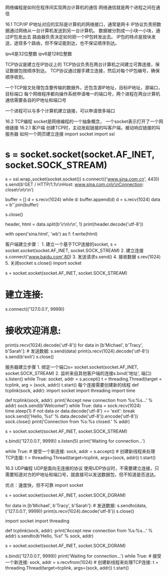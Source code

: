 网络编程是如何在程序间实现两台计算机的通信
网络通信就是两个进程之间在通信

16.1 TCP/IP
IP地址对应的实际是计算机的网络接口，通常是网卡
IP协议负责把数据通过网络从一台计算机发送到另一台计算机。
数据被分割成一小块一小块，通过IP包发出去
路由器负责决定如何把一个IP包转发出去。
IP包的特点是按块发送，途径多个路由，但不保证能到达，也不保证顺序到达。

ipv4是32位整数
ipv6是128位整数

TCP协议是建立在IP协议上的
TCP协议负责在两台计算机之间建立可靠连接，保证数据包按顺序到达。
TCP协议通过握手建立连接，然后对每个IP包编号，确保顺序收到。

一个TCP报文处理包含要传输的数据外，还包含源IP地址，目标IP地址，源端口，目标端口
每个网络程序都向操作系统申请唯一的端口号，两个进程在两台计算机通信需要各自的IP地址和端口号

一个进程可以与多个计算机建立链接，可以申请很多端口

16.2 TCP编程
socket是网络编程的一个抽象概念，
一个socket表示打开了一个网络链接
16.2.1 客户端
创建TCP时，主动发起链接的叫客户端，被动响应链接的叫服务器
如何一个网页建立连接
import socket
import ssl

# s = socket.socket(socket.AF_INET, socket.SOCK_STREAM)
s = ssl.wrap_socket(socket.socket())
s.connect(('www.sina.com.cn', 443))
s.send(b'GET / HTTP/1.1\r\nHost: www.sina.com.cn\r\nConnection: close\r\n\r\n')

buffer = []
d = s.recv(1024)
while d:
    buffer.append(d)
    d = s.recv(1024)
data = b''.join(buffer)

s.close()

header, html = data.split(b'\r\n\r\n', 1)
print(header.decode('utf-8'))

with open('sina.html', 'wb') as f:
    f.write(html)

客户端建立步骤：
	1. 建立一个基于TCP连接的socket, s = socket.socket(socket.AF_INET, socket.SOCK_STREAM)
	2. 建立连接 s.connect('www.baidu.com',80)
	3. 发送请求s.send()
	4. 接收数据 s.rev(1024)
	5. 关闭socket s.close()
import socket

s = socket.socket(socket.AF_INET, socket.SOCK_STREAM)
# 建立连接:
s.connect(('127.0.0.1', 9999))
# 接收欢迎消息:
print(s.recv(1024).decode('utf-8'))
for data in [b'Michael', b'Tracy', b'Sarah']:
    # 发送数据:
    s.send(data)
    print(s.recv(1024).decode('utf-8'))
s.send(b'exit')
s.close()

服务器建立步骤
	1. 绑定一个端口s= socket.socket(socket.AF_INET, socket.SOCK_STREAM)
	2. 监听来自其他客户端的连接s.bind('地址', 端口)  s.listen()
	while True:
		socket, addr = s.accept()
		t = threading.Thread(target = tcplink, arg = (sock, addr))
		t.start()
	每个连接需要创建新的线程
	def tcplink(sock, addr):
import socket
import threading
import time

def tcplink(sock, addr):
    print('Accept new connection from %s:%s...' % addr)
    sock.send(b'Welcome!')
    while True:
        data = sock.recv(1024)
        time.sleep(1)
        if not data or data.decode('utf-8') == 'exit':
            break
                sock.send(('Hello, %s!' % data.decode('utf-8')).encode('utf-8'))
            sock.close()
            print('Connection from %s:%s closed.' % addr)
    
s = socket.socket(socket.AF_INET, socket.SOCK_STREAM)

s.bind(('127.0.0.1', 9999))
s.listen(5)
print('Waiting for connection...')

while True:
    # 接受一个新连接:
    sock, addr = s.accept()
    # 创建新线程来处理TCP连接:
    t = threading.Thread(target=tcplink, args=(sock, addr))
    t.start()
    
16.3 UDP编程
UDP是面向无连接的协议
使用UDP协议时，不需要建立连接，只需要知道对方的IP地址和端口号，就直接可以发送数据包，但不知道是否送达。

优点：速度快，但不可靠
import socket

s = socket.socket(socket.AF_INET, socket.SOCK_DGRAM)

for data in [b'Michael', b'Tracy', b'Sarah']:
    # 发送数据:
    s.sendto(data, ('127.0.0.1', 9999))
    print(s.recv(1024).decode('utf-8'))
s.close()

import socket
import threading

def tcplink(sock, addr):
    print('Accept new connection from %s:%s...' % addr)
    s.sendto(b'Hello, %s!' % sock, addr)

    
s = socket.socket(socket.AF_INET, socket.SOCK_DGRAM)

s.bind(('127.0.0.1', 9999))
print('Waiting for connection...')
while True:
    # 接受一个新连接:
    sock, addr = s.recvfrom(1024)
    # 创建新线程来处理TCP连接:
    t = threading.Thread(target=tcplink, args=(sock, addr))
    t.start()
